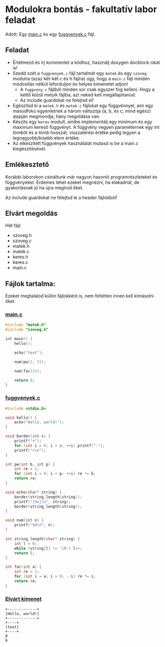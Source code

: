 # Modulokra bontás - fakultatív labor feladat

Adott: Egy [main.c](main.c) és egy [fuggvenyek.c](fuggvenyek.c) fájl.

## Feladat
- Értelmezd és írj kommentet a kódhoz, használj doxygen docblock-okat is!
- Szedd szét a `fuggvenyek.c` fájl tartalmát egy `matek` és egy `szoveg`
modulra (azaz két-két c és h fájlra) úgy, hogy a `main.c` fájl minden módosítás
nélkül leforduljon és helyes kimenetet adjon!
  - A `fuggveny.c` fájlból minden sor csak egyszer fog kelleni. Hogy a kettő
közül melyik fájlba, azt neked kell megállapítanod. 
  - Az include guardokat ne felejtsd el!
- Egészítsd ki a `matek.h` és `matek.c` fájlokat egy függvénnyel, ami egy
másodfokú egyenletnek a három változója (a, b, és c; mind egész) alapján
megmondja, hány megoldása van.
- Készíts egy `keres` modult, amibe implementálj egy minimum és egy maximum
kereső függvényt. A függvény vegyen paraméternek egy int tömböt és a tömb
hosszát, visszatérési értéke pedig legyen a legnagyobb/kisebb elem értéke.
- Az elkészített függvények használatát mutasd is be a main.c kiegészítésével.

## Emlékesztető
Korábbi laborokon csináltunk már nagyon hasonló programrészleteket és
függvényeket. Érdemes lehet ezeket megnézni, ha elakadnál, de gyakorlásnak jó
ha újra megírod őket.

Az include guardokat ne felejtsd le a header fájlokból!

## Elvárt megoldás
Hét fájl:
- szoveg.h
- szoveg.c
- matek.h
- matek.c
- keres.h
- keres.c
- main.c

## Fájlok tartalma:
Ezeket megtalálod külön fájlokként is, nem feltétlen innen kell kimásolni őket.

### [main.c](main.c)

```c
#include "matek.h"
#include "szoveg.h"

int main() {
    hello();

    echo("text");

    num(pw(2, 3));

    num(fac(3));

    return 0;
}

```

### [fuggvenyek.c](fuggvenyek.c)

```c
#include <stdio.h>

void hello() {
    echo("Hello, world!");
}

void border(int s) {
    printf("+");
    for (int i = 0; i < s; ++i) printf("-");
    printf("+\n");
}

int pw(int b, int p) {
    int re = 1;
    for (int i = 0; i < p; ++i) re *= b;
    return re;
}

void echo(char* string) {
    border(string_length(string));
    printf("|%s|\n", string);
    border(string_length(string));
}

void num(int n) {
    printf("%d\n", n);
}

int string_length(char* string) {
    int l = 0;
    while (string[l] != '\0') l++;
    return l;
}

int fac(int a) {
    int re = 1;
    for (int i = a; i > 0; --i) re *= i;
    return re;
}
```

### [Elvárt kimenet](output.txt)
```
+-------------+
|Hello, world!|
+-------------+
+----+
|text|
+----+
8
6
```

